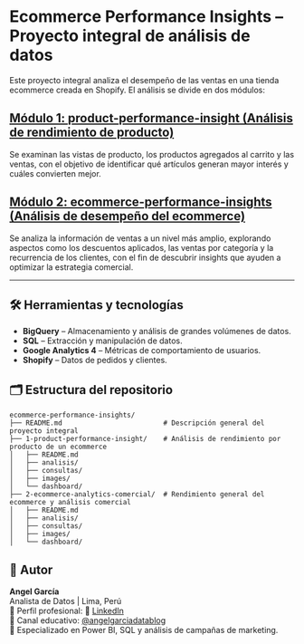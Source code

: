 # Ecommerce Performance Insights – Proyecto integral de análisis de datos

Este proyecto integral analiza el desempeño de las ventas en una tienda ecommerce creada en Shopify. El análisis se divide en dos módulos:

## [**Módulo 1: product-performance-insight (Análisis de rendimiento de producto)**](1-product-performance-insight)  
Se examinan las vistas de producto, los productos agregados al carrito y las ventas, con el objetivo de identificar qué artículos generan mayor interés y cuáles convierten mejor.

## [**Módulo 2: ecommerce-performance-insights (Análisis de desempeño del ecommerce)**](2-ecommerce-analytics-comercial)   
Se analiza la información de ventas a un nivel más amplio, explorando aspectos como los descuentos aplicados, las ventas por categoría y la recurrencia de los clientes, con el fin de descubrir insights que ayuden a optimizar la estrategia comercial.


---


## 🛠️ Herramientas y tecnologías

- **BigQuery** – Almacenamiento y análisis de grandes volúmenes de datos.
- **SQL** – Extracción y manipulación de datos.
- **Google Analytics 4** – Métricas de comportamiento de usuarios.
- **Shopify** – Datos de pedidos y clientes.


## 🗂️ Estructura del repositorio
```plaintext
ecommerce-performance-insights/
├── README.md                         # Descripción general del proyecto integral
├── 1-product-performance-insight/    # Análisis de rendimiento por producto de un ecommerce
│   ├── README.md                      
│   ├── analisis/
│   ├── consultas/
│   ├── images/
│   └── dashboard/
├── 2-ecommerce-analytics-comercial/  # Rendimiento general del ecommerce y análisis comercial
│   ├── README.md
│   ├── analisis/
│   ├── consultas/
│   ├── images/
│   └── dashboard/

```

## 👤 Autor

**Angel García**  
Analista de Datos | Lima, Perú  
👤 Perfil profesional: 🔗 [LinkedIn](https://www.linkedin.com/in/angelgarciachanga)  
🎥 Canal educativo: [@angelgarciadatablog](https://youtube.com/@angelgarciadatablog)  
💼 Especializado en Power BI, SQL y análisis de campañas de marketing.  


